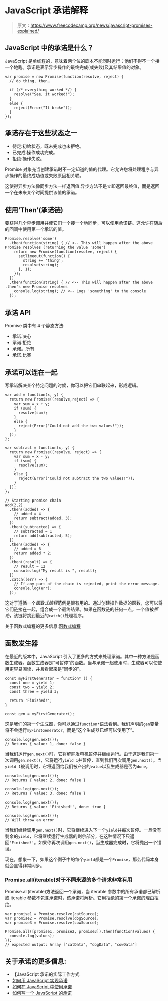 # JavaScript 承诺解释

> 原文：<https://www.freecodecamp.org/news/javascript-promises-explained/>

## **JavaScript 中的承诺是什么？**

JavaScript 是单线程的，意味着两个位的脚本不能同时运行；他们不得不一个接一个地跑。承诺是表示异步操作的最终完成(或失败)及其结果值的对象。

```
var promise = new Promise(function(resolve, reject) {
  // do thing, then…

  if (/* everything worked */) {
    resolve("See, it worked!");
  }
  else {
    reject(Error("It broke"));
  }
});
```

## **承诺存在于这些状态之一**

*   待定:初始状态，既未完成也未拒绝。
*   已完成:操作成功完成。
*   拒绝:操作失败。

Promise 对象充当创建承诺时不一定知道的值的代理。它允许您将处理程序与异步操作的最终成功值或失败原因相关联。

这使得异步方法像同步方法一样返回值:异步方法不是立即返回最终值，而是返回一个在未来某个时间提供该值的承诺。

## **使用‘Then’(承诺链)**

要获得几个异步调用并使它们一个接一个地同步，可以使用承诺链。这允许在随后的回调中使用第一个承诺的值。

```
Promise.resolve('some')
  .then(function(string) { // <-- This will happen after the above Promise resolves (returning the value 'some')
    return new Promise(function(resolve, reject) {
      setTimeout(function() {
        string += 'thing';
        resolve(string);
      }, 1);
    });
  })
  .then(function(string) { // <-- This will happen after the above .then's new Promise resolves
    console.log(string); // <-- Logs 'something' to the console
  });
```

## **承诺 API**

Promise 类中有 4 个静态方法:

*   承诺.决心
*   承诺.拒绝
*   承诺。所有
*   承诺.比赛

## **承诺可以连在一起**

写承诺解决某个特定问题的时候，你可以把它们串联起来，形成逻辑。

```
var add = function(x, y) {
  return new Promise((resolve,reject) => {
    var sum = x + y;
    if (sum) {
      resolve(sum);
    }
    else {
      reject(Error("Could not add the two values!"));
    }
  });
};

var subtract = function(x, y) {
  return new Promise((resolve, reject) => {
    var sum = x - y;
    if (sum) {
      resolve(sum);
    }
    else {
      reject(Error("Could not subtract the two values!"));
    }
  });
};

// Starting promise chain
add(2,2)
  .then((added) => {
    // added = 4
    return subtract(added, 3);
  })
  .then((subtracted) => {
    // subtracted = 1
    return add(subtracted, 5);
  })
  .then((added) => {
    // added = 6
    return added * 2;    
  })
  .then((result) => {
    // result = 12
    console.log("My result is ", result);
  })
  .catch((err) => {
    // If any part of the chain is rejected, print the error message.
    console.log(err);
  });
```

这对于遵循一个*函数式编程*范例是很有用的。通过创建操作数据的函数，您可以将它们链接在一起，组合成一个最终结果。如果在函数链的任何一点，一个值被*拒绝*，该链将跳到最近的`catch()`处理程序。

关于函数式编程的更多信息:[函数式编程](https://en.wikipedia.org/wiki/Functional_programming)

## **函数发生器**

在最近的版本中，JavaScript 引入了更多的方式来处理承诺。其中一种方法是函数生成器。函数生成器是“可暂停”的函数。当与承诺一起使用时，生成器可以使使用更容易阅读，并且看起来是“同步的”。

```
const myFirstGenerator = function* () {
  const one = yield 1;
  const two = yield 2;
  const three = yield 3;

  return 'Finished!';
}

const gen = myFirstGenerator();
```

这是我们的第一个生成器，你可以通过`function*`语法看到。我们声明的`gen`变量将不会运行`myFirstGenerator`，而是“这个生成器已经可以使用了”。

```
console.log(gen.next());
// Returns { value: 1, done: false }
```

当我们运行`gen.next()`时，它将解除发电机暂停并继续运行。由于这是我们第一次调用`gen.next()`，它将运行`yield 1`并暂停，直到我们再次调用`gen.next()`。当`yield 1`被调用时，它将返回给我们被产出的`value`以及生成器是否为`done`。

```
console.log(gen.next());
// Returns { value: 2, done: false }

console.log(gen.next());
// Returns { value: 3, done: false }

console.log(gen.next());
// Returns { value: 'Finished!', done: true }

console.log(gen.next());
// Will throw an error
```

当我们继续调用`gen.next()`时，它将继续进入下一个`yield`并每次暂停。一旦没有剩余的`yield`，它将继续运行生成器的剩余部分，在这种情况下只返回`'Finished!'`。如果你再次调用`gen.next()`，当生成器完成时，它将抛出一个错误。

现在，想象一下，如果这个例子中的每个`yield`都是一个`Promise`，那么代码本身就会显得非常同步。

### **Promise.all(iterable)对于不同来源的多个请求非常有用**

Promise.all(iterable)方法返回一个承诺，当 iterable 参数中的所有承诺都已解析或 iterable 参数不包含承诺时，该承诺将解析。它用拒绝的第一个承诺的理由拒绝。

```
var promise1 = Promise.resolve(catSource);
var promise2 = Promise.resolve(dogSource);
var promise3 = Promise.resolve(cowSource);

Promise.all([promise1, promise2, promise3]).then(function(values) {
  console.log(values);
});
// expected output: Array ["catData", "dogData", "cowData"]
```

## 关于承诺的更多信息:

*   【JavaScript 承诺的实际工作方式
*   [如何用 JavaScript 实现承诺](https://www.freecodecamp.org/news/how-to-implement-promises-in-javascript-1ce2680a7f51/)
*   [如何在 JavaScript 中使用承诺](https://www.freecodecamp.org/news/how-javascript-promises-actually-work-from-the-inside-out-76698bb7210b/)
*   [如何写一个 JavsScript 的承诺](https://www.freecodecamp.org/news/how-to-write-a-javascript-promise-4ed8d44292b8/)
